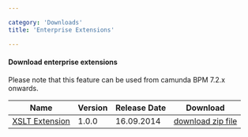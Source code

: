 ```yaml
---

category: 'Downloads'
title: 'Enterprise Extensions'

---
```


#### Download enterprise extensions

<div class="alert alert-warning">
  <p>
    Please note that this feature can be used from camunda BPM 7.2.x onwards.
  </p>
</div>

<table class="table">
  <thead>
    <tr>
      <th class="col-md-2">Name</th>
      <th class="col-md-2">Version</th>
      <th class="col-md-2">Release Date</th>
      <th class="col-md-2">Download</th>
    </tr>
  </thead>
  <tbody>
  <tr class="well">
      <td><a href="ref:/guides/user-guide/#process-engine-templating-using-xslt-as-template-engine">XSLT Extension</a></td>
      <td>1.0.0</td>
      <td>16.09.2014</td>
      <td>
        <a class="btn btn-sm btn-default" href="http://camunda.org/enterprise-release/camunda-bpm/extensions/xslt/1.0.0/camunda-bpm-ee-xslt-extension-1.0.0.zip">download zip file</a>
      </td>
    </tr>
  </tbody>
</table>